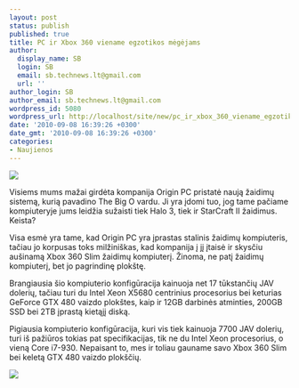 ```yaml
---
layout: post
status: publish
published: true
title: PC ir Xbox 360 viename egzotikos mėgėjams
author:
  display_name: SB
  login: SB
  email: sb.technews.lt@gmail.com
  url: ''
author_login: SB
author_email: sb.technews.lt@gmail.com
wordpress_id: 5080
wordpress_url: http://localhost/site/new/pc_ir_xbox_360_viename_egzotikos_megejams/
date: '2010-09-08 16:39:26 +0300'
date_gmt: '2010-09-08 16:39:26 +0300'
categories:
- Naujienos
---
```

<div class="imgright"><img src="http://www.part.lt/img/f97ff80cf2f7f7a00e3d70dd956a93ca407.jpg"  /></div>
<p>Visiems mums mažai girdėta kompanija Origin PC pristatė naują žaidimų sistemą, kurią pavadino The Big O vardu. Ji yra įdomi tuo, jog tame pačiame kompiuteryje jums leidžia sužaisti tiek Halo 3, tiek ir StarCraft II žaidimus. Keista?</p>
<p>Visa esmė yra tame, kad Origin PC yra įprastas stalinis žaidimų kompiuteris, tačiau jo korpusas toks milžiniškas, kad kompanija į jį įtaisė ir skysčiu aušinamą Xbox 360 Slim žaidimų kompiuterį. Žinoma, ne patį žaidimų kompiuterį, bet jo pagrindinę plokštę.</p>
<p>Brangiausia šio kompiuterio konfigūracija kainuoja net 17 tūkstančių JAV dolerių, tačiau turi du Intel Xeon X5680 centrinius procesorius bei keturias GeForce GTX 480 vaizdo plokštes, kaip ir 12GB darbinės atminties, 200GB SSD bei 2TB įprastą kietąjį diską.</p>
<p>Pigiausia kompiuterio konfigūracija, kuri vis tiek kainuoja 7700 JAV dolerių, turi iš pažiūros tokias pat specifikacijas, tik ne du Intel Xeon procesorius, o vieną Core i7-930. Nepaisant to, mes ir toliau gauname savo Xbox 360 Slim bei keletą GTX 480 vaizdo plokščių.</p>
<p><img src="http://www.part.lt/img/d98b7446503a60820ea88b219cf809b8153.jpg" /></p>
